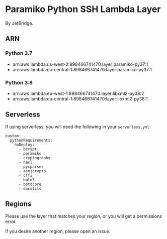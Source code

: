 # Paramiko Python SSH Lambda Layer
By JetBridge.

## ARN
### Python 3.7
- arn:aws:lambda:us-west-2:898466741470:layer:paramiko-py37:1
- arn:aws:lambda:eu-central-1:898466741470:layer:paramiko-py37:1
### Python 3.8
- arn:aws:lambda:eu-west-1:898466741470:layer:libxml2-py38:2
- arn:aws:lambda:eu-central-1:898466741470:layer:libxml2-py38:1

## Serverless
If using serverless, you will need the following in your `serverless.yml`:
```
custom:
  pythonRequirements:
    noDeploy:
      - bcrypt
      - paramiko
      - cryptography
      - nacl
      - pycparser
      - asn1crypto
      - cffi
      - boto3
      - botocore
      - docutils
```

## Regions
Please use the layer that matches your region, or you will get a permissions error.

If you desire another region, please open an issue.
